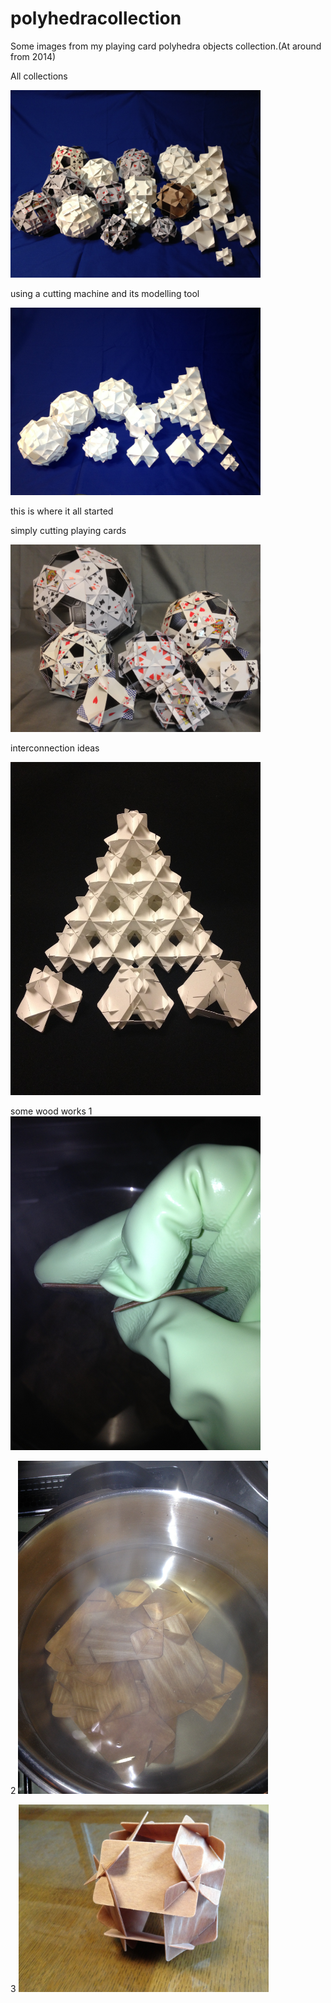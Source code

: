 # polyhedracollection

Some images from my playing card polyhedra objects collection.(At around from 2014)

All collections

<img src="all collections.JPG" width="400" alt="all collections">

using a cutting machine and its modelling tool

<img src="./cut%20out%20models.JPG" width="400" alt="cut out models">

this is where it all started

simply cutting playing cards

<img src="./playing cards.JPG" width="400" alt="playing card">


interconnection ideas

<img src="./interconnection experimental pieces.JPG" width="400" alt="experimental">


some wood works
1
<img src="./wood work1.JPG" width="400" alt="wood 1">

2
<img src="./wood work 2.JPG" width="400" alt="wood 2 ">

3
<img src="./wood work 3.JPG" width="400" alt="wood 3">

